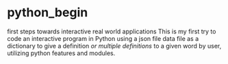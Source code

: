 # python_begin
first steps towards interactive real world applications
This is my first try to code an interactive program in Python
using a json file data file as a dictionary to give a definition _or multiple definitions_ to a given word by user,
utilizing python features and modules.
